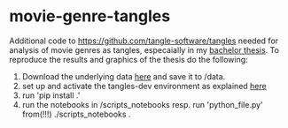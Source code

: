 # movie-genre-tangles
Additional code to https://github.com/tangle-software/tangles needed for analysis of movie genres as tangles, especaially in my [bachelor thesis](link).
To reproduce the results and graphics of the thesis do the following:
1. Download the underlying data [here](https://www.kaggle.com/datasets/rounakbanik/the-movies-dataset) and save it to /data.
2. set up and activate the tangles-dev environment as explained [here](https://github.com/tangle-software/tangles/blob/main/README.md)
3. run 'pip install .'
4. run the notebooks in /scripts_notebooks resp. run 'python_file.py' from(!!!) ./scripts_notebooks .